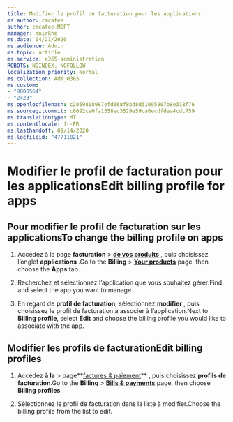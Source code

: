 ```yaml
---
title: Modifier le profil de facturation pour les applications
ms.author: cmcatee
author: cmcatee-MSFT
manager: mnirkhe
ms.date: 04/21/2020
ms.audience: Admin
ms.topic: article
ms.service: o365-administration
ROBOTS: NOINDEX, NOFOLLOW
localization_priority: Normal
ms.collection: Adm_O365
ms.custom:
- "9000564"
- "2423"
ms.openlocfilehash: c2059808987efd668f8bd8d31095907b8e318f76
ms.sourcegitcommit: c6692ce0fa1358ec3529e59ca0ecdfdea4cdc759
ms.translationtype: MT
ms.contentlocale: fr-FR
ms.lasthandoff: 09/14/2020
ms.locfileid: "47711021"
---
```

# <a name="edit-billing-profile-for-apps"></a><span data-ttu-id="4b342-102">Modifier le profil de facturation pour les applications</span><span class="sxs-lookup"><span data-stu-id="4b342-102">Edit billing profile for apps</span></span>

## <a name="to-change-the-billing-profile-on-apps"></a><span data-ttu-id="4b342-103">Pour modifier le profil de facturation sur les applications</span><span class="sxs-lookup"><span data-stu-id="4b342-103">To change the billing profile on apps</span></span>

1. <span data-ttu-id="4b342-104">Accédez à la page **facturation**  >  **[de vos produits](https://go.microsoft.com/fwlink/p/?linkid=842054)** , puis choisissez l’onglet **applications** .</span><span class="sxs-lookup"><span data-stu-id="4b342-104">Go to the **Billing** > **[Your products](https://go.microsoft.com/fwlink/p/?linkid=842054)** page, then choose the **Apps** tab.</span></span>

2. <span data-ttu-id="4b342-105">Recherchez et sélectionnez l’application que vous souhaitez gérer.</span><span class="sxs-lookup"><span data-stu-id="4b342-105">Find and select the app you want to manage.</span></span>  

3. <span data-ttu-id="4b342-106">En regard de **profil de facturation**, sélectionnez **modifier** , puis choisissez le profil de facturation à associer à l’application.</span><span class="sxs-lookup"><span data-stu-id="4b342-106">Next to **Billing profile**, select **Edit** and choose the billing profile you would like to associate with the app.</span></span>

## <a name="edit-billing-profiles"></a><span data-ttu-id="4b342-107">Modifier les profils de facturation</span><span class="sxs-lookup"><span data-stu-id="4b342-107">Edit billing profiles</span></span>

1. <span data-ttu-id="4b342-108">Accédez **à la**  >  page**[factures & paiement](https://go.microsoft.com/fwlink/p/?linkid=848039)** , puis choisissez **profils de facturation**.</span><span class="sxs-lookup"><span data-stu-id="4b342-108">Go to the **Billing** > **[Bills & payments](https://go.microsoft.com/fwlink/p/?linkid=848039)** page, then choose **Billing profiles**.</span></span>

2. <span data-ttu-id="4b342-109">Sélectionnez le profil de facturation dans la liste à modifier.</span><span class="sxs-lookup"><span data-stu-id="4b342-109">Choose the billing profile from the list to edit.</span></span>